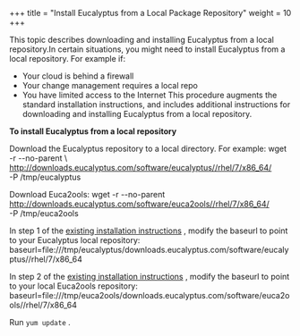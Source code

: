 +++
title = "Install Eucalyptus from a Local Package Repository"
weight = 10
+++

This topic describes downloading and installing Eucalyptus from a local repository.In certain situations, you might need to install Eucalyptus from a local repository. For example if: 

* Your cloud is behind a firewall 
* Your change management requires a local repo 
* You have limited access to the Internet 
This procedure augments the standard installation instructions, and includes additional instructions for downloading and installing Eucalyptus from a local repository. 

**To install Eucalyptus from a local repository** 

Download the Eucalyptus repository to a local directory. For example: 
    wget -r --no-parent \ 
    http://downloads.eucalyptus.com/software/eucalyptus//rhel/7/x86_64/ \
    -P /tmp/eucalyptus 

Download Euca2ools: 
    wget -r --no-parent \
    http://downloads.eucalyptus.com/software/euca2ools//rhel/7/x86_64/ \
    -P /tmp/euca2ools 

In step 1 of the [existing installation instructions](installing_euca_release.dita) , modify the baseurl to point to your Eucalyptus local repository: 
    baseurl=file:///tmp/eucalyptus/downloads.eucalyptus.com/software/eucalyptus//rhel/7/x86_64

In step 2 of the [existing installation instructions](installing_euca_release.dita) , modify the baseurl to point to your local Euca2ools repository: 
    baseurl=file:///tmp/euca2ools/downloads.eucalyptus.com/software/euca2ools//rhel/7/x86_64

Run `yum update` . 